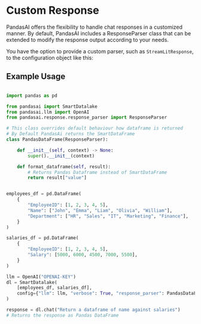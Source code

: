# Custom Response

PandasAI offers the flexibility to handle chat responses in a customized manner. By default, PandasAI includes a ResponseParser class that can be extended to modify the response output according to your needs.

You have the option to provide a custom parser, such as `StreamLitResponse`, to the configuration object like this:

## Example Usage

```python

import pandas as pd

from pandasai import SmartDatalake
from pandasai.llm import OpenAI
from pandasai.response.response_parser import ResponseParser

# This class overrides default behaviour how dataframe is returned
# By Default PandasAi returns the SmartDataFrame
class PandasDataFrame(ResponseParser):

    def __init__(self, context) -> None:
        super().__init__(context)

    def format_dataframe(self, result):
        # Returns Pandas Dataframe instead of SmartDataFrame
        return result["value"]


employees_df = pd.DataFrame(
    {
        "EmployeeID": [1, 2, 3, 4, 5],
        "Name": ["John", "Emma", "Liam", "Olivia", "William"],
        "Department": ["HR", "Sales", "IT", "Marketing", "Finance"],
    }
)

salaries_df = pd.DataFrame(
    {
        "EmployeeID": [1, 2, 3, 4, 5],
        "Salary": [5000, 6000, 4500, 7000, 5500],
    }
)

llm = OpenAI("OPENAI-KEY")
dl = SmartDatalake(
    [employees_df, salaries_df],
    config={"llm": llm, "verbose": True, "response_parser": PandasDataFrame},
)

response = dl.chat("Return a dataframe of name against salaries")
# Returns the response as Pandas DataFrame

```
